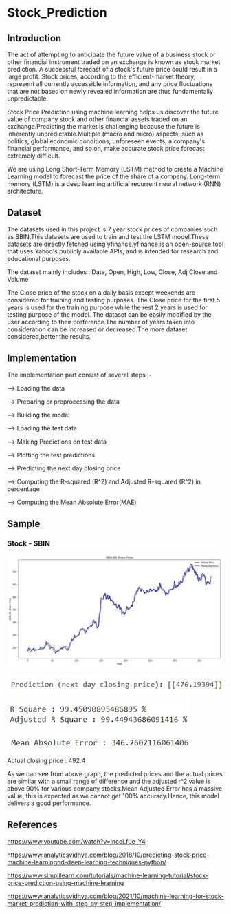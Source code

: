 # Stock_Prediction
## Introduction 
The act of attempting to anticipate the future value of a business stock or other financial instrument traded on an exchange is known as stock market prediction. A successful forecast of a stock's future price could result in a large profit. Stock prices, according to the efficient-market theory, represent all currently accessible information, and any price fluctuations that are not based on newly revealed information are thus fundamentally unpredictable.

Stock Price Prediction using machine learning helps us discover the future value of company stock and other financial assets traded on an exchange.Predicting the market is challenging because the future is inherently unpredictable.Multiple (macro and micro) aspects, such as politics, global economic conditions, unforeseen events, a company's financial performance, and so on, make accurate stock price forecast extremely difficult.

We are using Long Short-Term Memory (LSTM) method to create a Machine Learning model to forecast  the price of the share of a company. Long-term memory (LSTM) is a deep learning artificial recurrent neural network (RNN) architecture.

## Dataset
The datasets used in this project is 7 year stock prices of companies such as SBIN.This datasets are used to train and test the LSTM model.These datasets are directly fetched using yfinance.yfinance is an open-source tool that uses Yahoo's publicly available APIs, and is intended for research and educational purposes.

The dataset mainly includes : Date, Open, High, Low, Close, Adj Close and Volume

The Close price of the stock on a daily basis except weekends are considered for training and testing purposes. The Close price for the first 5 years is used for the training purpose while the rest 2 years is used for testing purpose of the model.
The dataset can be easily modified by the user according to their preference.The number of years taken into consideration can be increased or decreased.The more dataset considered,better the results.

## Implementation
The implementation part consist of several steps :- 

--> Loading the data

--> Preparing or preprocessing the data

--> Building the model

--> Loading the test data

--> Making Predictions on test data

--> Plotting the test predictions

--> Predicting the next day closing price

--> Computing the R-squared (R^2) and Adjusted R-squared (R^2) in percentage

--> Computing the Mean Absolute Error(MAE)

## Sample
### Stock - SBIN
![](Sample/SBIN.jpg)

![](Sample/Prediction.jpg)

![](Sample/R_square_absolute.jpg)

![](Sample/Mean_Absolute_Error.jpg)

Actual closing price : 492.4

As we can see from above graph, the predicted prices and the actual prices are similar with a small range of difference and the adjusted r^2 value is above 90% for various company stocks.Mean Adjusted Error has a massive value, this is expected as we cannot get 100% accuracy.Hence, this model delivers a good performance.

## References
https://www.youtube.com/watch?v=lncoLfue_Y4

https://www.analyticsvidhya.com/blog/2018/10/predicting-stock-price-machine-learningnd-deep-learning-techniques-python/

https://www.simplilearn.com/tutorials/machine-learning-tutorial/stock-price-prediction-using-machine-learning

https://www.analyticsvidhya.com/blog/2021/10/machine-learning-for-stock-market-prediction-with-step-by-step-implementation/
